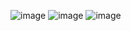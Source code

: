 ![image](https://github.com/user-attachments/assets/f9d17b4e-f9e5-4c93-a163-24cee5137e0b)
![image](https://github.com/user-attachments/assets/86d60682-136e-4ad6-be31-19e9c129f62d)
![image](https://github.com/user-attachments/assets/82d85b94-a648-4b2c-96cc-ed8789fa0850)


